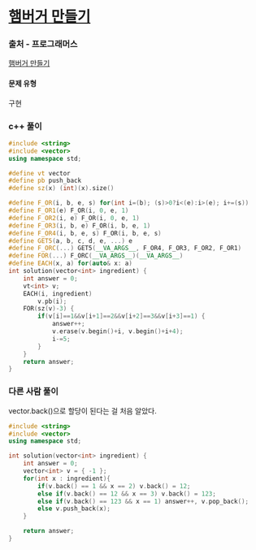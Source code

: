 # [햄버거 만들기](https://school.programmers.co.kr/learn/courses/30/lessons/133502)

### 출처 - 프로그래머스
[햄버거 만들기](https://school.programmers.co.kr/learn/courses/30/lessons/133502)

#### 문제 유형
구현

### c++ 풀이
```c++
#include <string>
#include <vector>
using namespace std;

#define vt vector
#define pb push_back
#define sz(x) (int)(x).size()

#define F_OR(i, b, e, s) for(int i=(b); (s)>0?i<(e):i>(e); i+=(s))
#define F_OR1(e) F_OR(i, 0, e, 1)
#define F_OR2(i, e) F_OR(i, 0, e, 1)
#define F_OR3(i, b, e) F_OR(i, b, e, 1)
#define F_OR4(i, b, e, s) F_OR(i, b, e, s)
#define GET5(a, b, c, d, e, ...) e
#define F_ORC(...) GET5(__VA_ARGS__, F_OR4, F_OR3, F_OR2, F_OR1)
#define FOR(...) F_ORC(__VA_ARGS__)(__VA_ARGS__)
#define EACH(x, a) for(auto& x: a)
int solution(vector<int> ingredient) {
    int answer = 0;
    vt<int> v;    
    EACH(i, ingredient)
        v.pb(i);
    FOR(sz(v)-3) {
        if(v[i]==1&&v[i+1]==2&&v[i+2]==3&&v[i+3]==1) {
            answer++;
            v.erase(v.begin()+i, v.begin()+i+4);
            i-=5;
        }
    }
    return answer;
}
```

### 다른 사람 풀이
vector.back()으로 할당이 된다는 걸 처음 알았다.
```c++
#include <string>
#include <vector>
using namespace std;

int solution(vector<int> ingredient) {
    int answer = 0;
    vector<int> v = { -1 };
    for(int x : ingredient){
        if(v.back() == 1 && x == 2) v.back() = 12;
        else if(v.back() == 12 && x == 3) v.back() = 123;
        else if(v.back() == 123 && x == 1) answer++, v.pop_back();
        else v.push_back(x);
    }    

    return answer;
}
```